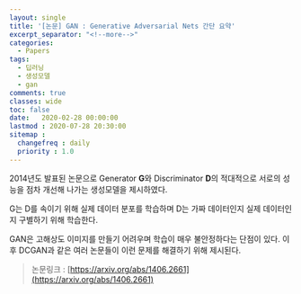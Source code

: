 ```yaml
---
layout: single
title: '[논문] GAN : Generative Adversarial Nets 간단 요약'
excerpt_separator: "<!--more-->"
categories:
  - Papers
tags:
  - 딥러닝
  - 생성모델
  - gan
comments: true  
classes: wide
toc: false
date:   2020-02-28 00:00:00 
lastmod : 2020-07-28 20:30:00
sitemap :
  changefreq : daily
  priority : 1.0
---
```


2014년도 발표된 논문으로 Generator **G**와 Discriminator **D**의 적대적으로 서로의 성능을 점차 개선해 나가는 생성모델을 제시하였다.

G는 D를 속이기 위해 실제 데이터 분포를 학습하며 D는 가짜 데이터인지 실제 데이터인지 구별하기 위해 학습한다.

GAN은 고해상도 이미지를 만들기 어려우며 학습이 매우 불안정하다는 단점이 있다. 이후 DCGAN과 같은 여러 논문들이 이런 문제를 해결하기 위해 제시된다.

> 논문링크 : [https://arxiv.org/abs/1406.2661](https://arxiv.org/abs/1406.2661)


